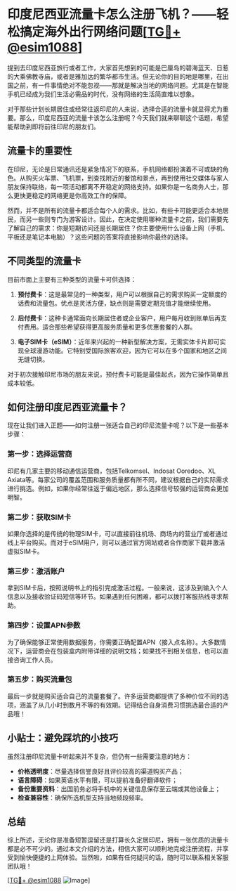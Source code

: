 # 印度尼西亚流量卡怎么注册飞机？——轻松搞定海外出行网络问题[[TG💪+ @esim1088](https://t.me/s/esim1088)]

提到去印度尼西亚旅行或者工作，大家首先想到的可能是巴厘岛的碧海蓝天、日惹的大乘佛教寺庙，或者是雅加达的繁华都市生活。但无论你的目的地是哪里，在出国之前，有一件事情绝对不能忽视——那就是解决当地的网络问题。尤其是在智能手机已经成为我们生活必需品的时代，没有网络的生活简直难以想象。

对于那些计划长期居住或经常往返印尼的人来说，选择合适的流量卡就显得尤为重要。那么，印度尼西亚的流量卡该怎么注册呢？今天我们就来聊聊这个话题，希望能帮助到即将前往印尼的朋友们。

## 流量卡的重要性

在印尼，无论是日常通讯还是紧急情况下的联系，手机网络都扮演着不可或缺的角色。从购买火车票、飞机票，到查找附近的餐馆和景点，再到使用社交媒体与家人朋友保持联络，每一项活动都离不开稳定的网络支持。如果你是一名商务人士，那么更快更稳定的网络更是你高效工作的保障。

然而，并不是所有的流量卡都适合每个人的需求。比如，有些卡可能更适合本地居民，而另一些则专门为游客设计。因此，在决定使用哪种流量卡之前，我们需要先了解自己的需求：你是短期访问还是长期居住？你主要使用什么设备上网（手机、平板还是笔记本电脑）？这些问题的答案将直接影响你最终的选择。

## 不同类型的流量卡

目前市面上主要有三种类型的流量卡可供选择：

1. **预付费卡**：这是最常见的一种类型，用户可以根据自己的需求购买一定额度的话费和流量包。优点是灵活方便，缺点则是需要定期充值才能继续使用。
   
2. **后付费卡**：这种卡通常面向长期居住者或企业客户，用户每月收到账单后再支付费用。适合那些希望获得更高服务质量和更多优惠套餐的人群。
   
3. **电子SIM卡（eSIM）**：近年来兴起的一种新型解决方案，无需实体卡片即可实现全球漫游功能。它特别受国际旅客欢迎，因为它可以在多个国家和地区之间无缝切换。

对于初次接触印尼市场的朋友来说，预付费卡可能是最佳起点，因为它操作简单且成本较低。

## 如何注册印度尼西亚流量卡？

现在让我们进入正题——如何注册一张适合自己的印尼流量卡呢？以下是一些基本步骤：

### 第一步：选择运营商
印尼有几家主要的移动通信运营商，包括Telkomsel、Indosat Ooredoo、XL Axiata等。每家公司的覆盖范围和服务质量都有所不同，建议根据自己的实际需求进行挑选。例如，如果你经常往返于偏远地区，那么选择信号较强的运营商会更加明智。

### 第二步：获取SIM卡
如果你选择的是传统的物理SIM卡，可以直接前往机场、商场内的营业厅或者通过线上平台购买。而对于eSIM用户，则可以通过官方网站或者合作商家下载并激活虚拟SIM卡。

### 第三步：激活账户
拿到SIM卡后，按照说明书上的指引完成激活过程。一般来说，这涉及到输入个人信息以及接收验证码短信等环节。如果遇到任何困难，都可以拨打客服热线寻求帮助。

### 第四步：设置APN参数
为了确保能够正常使用数据服务，你需要正确配置APN（接入点名称）。大多数情况下，运营商会在包装盒内附带详细的说明文档；如果找不到相关信息，也可以直接咨询工作人员。

### 第五步：购买流量包
最后一步就是购买适合自己的流量套餐了。许多运营商都提供了多种价位不同的选项，涵盖了从几小时到数月不等的有效期。记得结合自身消费习惯挑选最合适的产品哦！

## 小贴士：避免踩坑的小技巧

虽然注册印尼流量卡听起来并不复杂，但仍有一些需要注意的地方：

- **价格透明度**：尽量选择信誉良好且评价较高的渠道购买产品；
- **语言障碍**：如果英语水平有限，可以提前准备好翻译软件；
- **备份重要资料**：出国前务必将手机中的关键信息保存至云端或其他设备上；
- **检查兼容性**：确保所选机型支持当地频段频率。

## 总结

综上所述，无论你是准备短暂逗留还是打算长久定居印尼，拥有一张优质的流量卡都是必不可少的。通过本文介绍的方法，相信大家可以顺利地完成注册流程，并享受到愉快便捷的上网体验。当然啦，如果有任何疑问的话，随时可以联系相关客服团队哦！

[[TG💪+ @esim1088](https://t.me/s/esim1088) ![Image](https://i.postimg.cc/4NQfJmqS/Snipaste-2025-05-13-00-14-12.png)]